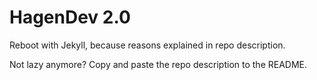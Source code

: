 # HagenDev 2.0

Reboot with Jekyll, because reasons explained in repo description. 

Not lazy anymore? Copy and paste the repo description to the README. 